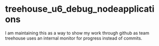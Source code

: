 # treehouse_u6_debug_nodeapplications
I am maintaining this as a way to show my work through github as team treehouse uses an internal monitor for progress instead of commits.